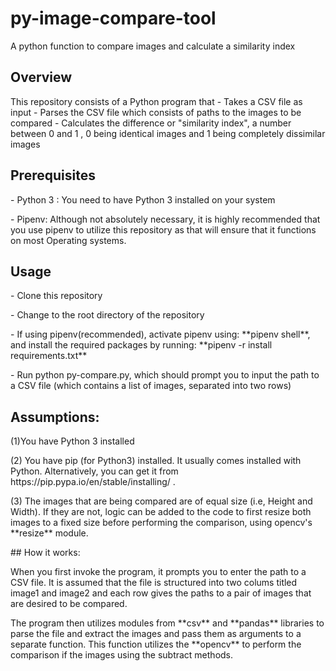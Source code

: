 # py-image-compare-tool
A python function to compare images and calculate a similarity index

## Overview
<p>This repository consists of a Python program that
- Takes a CSV file as input
- Parses the CSV file which consists of paths to the images to be compared
- Calculates the difference or "similarity index", a number between 0 and 1 , 0 being identical images and 1 being completely dissimilar images </p>

## Prerequisites
 <p> - Python 3 : You need to have  Python 3 installed on your system</p>
 <p> - Pipenv: Although not absolutely necessary, it is highly recommended that you use pipenv to utilize this repository as that will ensure that it functions on most Operating systems.</p>

## Usage
</p>  - Clone this repository</p>
</p>  - Change to the root directory of the repository</p>
 </p> - If using pipenv(recommended), activate pipenv using: **pipenv shell**, and install the required packages by running: **pipenv -r install requirements.txt** </p>
 </p> - Run python py-compare.py, which should prompt you to input the path to a CSV file (which contains a list of images, separated into two rows)</p>

## Assumptions:
<p> (1)You have Python 3 installed
</p>
<p>
(2) You have pip (for Python3) installed. It usually comes installed with Python. Alternatively, you can get it from https://pip.pypa.io/en/stable/installing/ .
</p>
<p>
(3) The images that are being compared are of equal size (i.e, Height  and Width). If they are not, logic can be added to the code to first resize both images to a fixed size before performing the  comparison, using opencv's **resize** module.
</p>
 ## How it works:
 <p> When you first invoke the program, it prompts you to enter the path to a CSV file. It is assumed that the file is structured into two colums titled image1 and image2 and each row gives the paths to a pair of images that are desired to be compared.</p>
 <p> The program then utilizes modules from **csv** and **pandas** libraries to parse the file and extract the images and pass them as arguments to a separate function. This function utilizes the **opencv** to perform the comparison if the images using the subtract methods.
 </p>
